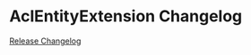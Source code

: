# AclEntityExtension Changelog

[Release Changelog](https://github.com/spryker/acl-entity-extension/releases)
